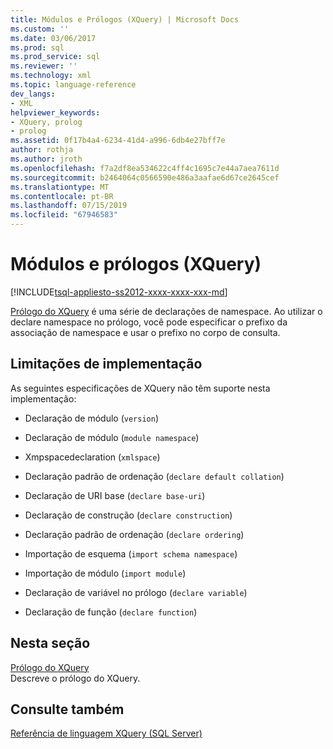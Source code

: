 ```yaml
---
title: Módulos e Prólogos (XQuery) | Microsoft Docs
ms.custom: ''
ms.date: 03/06/2017
ms.prod: sql
ms.prod_service: sql
ms.reviewer: ''
ms.technology: xml
ms.topic: language-reference
dev_langs:
- XML
helpviewer_keywords:
- XQuery, prolog
- prolog
ms.assetid: 0f17b4a4-6234-41d4-a996-6db4e27bff7e
author: rothja
ms.author: jroth
ms.openlocfilehash: f7a2df8ea534622c4ff4c1695c7e44a7aea7611d
ms.sourcegitcommit: b2464064c0566590e486a3aafae6d67ce2645cef
ms.translationtype: MT
ms.contentlocale: pt-BR
ms.lasthandoff: 07/15/2019
ms.locfileid: "67946583"
---
```

# <a name="modules-and-prologs-xquery"></a>Módulos e prólogos (XQuery)
[!INCLUDE[tsql-appliesto-ss2012-xxxx-xxxx-xxx-md](../includes/tsql-appliesto-ss2012-xxxx-xxxx-xxx-md.md)]

  [Prólogo do XQuery](../xquery/modules-and-prologs-xquery-prolog.md) é uma série de declarações de namespace. Ao utilizar o declare namespace no prólogo, você pode especificar o prefixo da associação de namespace e usar o prefixo no corpo de consulta.  
  
## <a name="implementation-limitations"></a>Limitações de implementação  
 As seguintes especificações de XQuery não têm suporte nesta implementação:  
  
-   Declaração de módulo (`version`)  
  
-   Declaração de módulo (`module namespace`)  
  
-   Xmpspacedeclaration (`xmlspace`)  
  
-   Declaração padrão de ordenação (`declare default collation`)  
  
-   Declaração de URI base (`declare base-uri`)  
  
-   Declaração de construção (`declare construction`)  
  
-   Declaração padrão de ordenação (`declare ordering`)  
  
-   Importação de esquema (`import schema namespace`)  
  
-   Importação de módulo (`import module`)  
  
-   Declaração de variável no prólogo (`declare variable`)  
  
-   Declaração de função (`declare function`)  
  
## <a name="in-this-section"></a>Nesta seção  
 [Prólogo do XQuery](../xquery/modules-and-prologs-xquery-prolog.md)  
 Descreve o prólogo do XQuery.  
  
## <a name="see-also"></a>Consulte também  
 [Referência de linguagem XQuery &#40;SQL Server&#41;](../xquery/xquery-language-reference-sql-server.md)  
  
  

